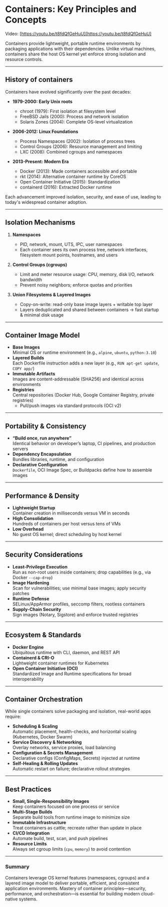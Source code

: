 # Containers: Key Principles and Concepts

Video: [https://youtu.be/t8fdQfGeHuU](https://youtu.be/t8fdQfGeHuU)


Containers provide lightweight, portable runtime environments by packaging applications with their dependencies. Unlike virtual machines, containers share the host OS kernel yet enforce strong isolation and resource controls.

---
## History of containers

Containers have evolved significantly over the past decades:

- **1979-2000: Early Unix roots**
    - chroot (1979): First isolation at filesystem level
    - FreeBSD Jails (2000): Process and network isolation
    - Solaris Zones (2004): Complete OS-level virtualization

- **2006-2012: Linux Foundations**
    - Process Namespaces (2002): Isolation of process trees
    - Control Groups (2006): Resource management and limiting
    - LXC (2008): Combined cgroups and namespaces

- **2013-Present: Modern Era**
    - Docker (2013): Made containers accessible and portable
    - rkt (2014): Alternative container runtime by CoreOS
    - Open Container Initiative (2015): Standardization
    - containerd (2016): Extracted Docker runtime

Each advancement improved isolation, security, and ease of use, leading to today's widespread container adoption.

---

## Isolation Mechanisms

1. **Namespaces**
    - PID, network, mount, UTS, IPC, user namespaces
    - Each container sees its own process tree, network interfaces, filesystem mount points, hostnames, and users

2. **Control Groups (cgroups)**
    - Limit and meter resource usage: CPU, memory, disk I/O, network bandwidth
    - Prevent noisy neighbors; enforce quotas and priorities

3. **Union Filesystems & Layered Images**
    - Copy-on-write: read-only base image layers + writable top layer
    - Layers deduplicated and shared between containers → fast startup & minimal disk usage

---

## Container Image Model

- **Base Images**  
  Minimal OS or runtime environment (e.g., `alpine`, `ubuntu`, `python:3.10`)
- **Layered Builds**  
  Each Dockerfile instruction adds a new layer (e.g., `RUN apt-get update`, `COPY app/`)
- **Immutable Artifacts**  
  Images are content-addressable (SHA256) and identical across environments
- **Registries**  
  Central repositories (Docker Hub, Google Container Registry, private registries)
    - Pull/push images via standard protocols (OCI v2)

---

## Portability & Consistency

- **“Build once, run anywhere”**  
  Identical behavior on developer’s laptop, CI pipelines, and production servers
- **Dependency Encapsulation**  
  Bundles libraries, runtime, and configuration
- **Declarative Configuration**  
  `Dockerfile`, OCI Image Spec, or Buildpacks define how to assemble images

---

## Performance & Density

- **Lightweight Startup**  
  Container creation in milliseconds versus VM in seconds
- **High Consolidation**  
  Hundreds of containers per host versus tens of VMs
- **Low Overhead**  
  No guest OS kernel; direct scheduling by host kernel

---

## Security Considerations

- **Least-Privilege Execution**  
  Run as non-root users inside containers; drop capabilities (e.g., via Docker `--cap-drop`)
- **Image Hardening**  
  Scan for vulnerabilities; use minimal base images; apply security patches
- **Runtime Defense**  
  SELinux/AppArmor profiles, seccomp filters, rootless containers
- **Supply-Chain Security**  
  Sign images (Notary, Sigstore) and enforce trusted registries

---

## Ecosystem & Standards

- **Docker Engine**  
  Ubiquitous runtime with CLI, daemon, and REST API
- **Containerd & CRI-O**  
  Lightweight container runtimes for Kubernetes
- **Open Container Initiative (OCI)**  
  Standardized Image and Runtime specifications for broad interoperability

---

## Container Orchestration

While single containers solve packaging and isolation, real-world apps require:

- **Scheduling & Scaling**  
  Automatic placement, health-checks, and horizontal scaling (Kubernetes, Docker Swarm)
- **Service Discovery & Networking**  
  Overlay networks, service proxies, load balancing
- **Configuration & Secrets Management**  
  Declarative configs (ConfigMaps, Secrets) injected at runtime
- **Self-Healing & Rolling Updates**  
  Automatic restart on failure; declarative rollout strategies

---

## Best Practices

- **Small, Single-Responsibility Images**  
  Keep containers focused on one process or service
- **Multi-Stage Builds**  
  Separate build tools from runtime image to minimize size
- **Immutable Infrastructure**  
  Treat containers as cattle; recreate rather than update in place
- **CI/CD Integration**  
  Automate build, test, scan, and push pipelines
- **Resource Limits**  
  Always set cgroup limits (`cpu`, `memory`) to avoid contention

---

### Summary

Containers leverage OS kernel features (namespaces, cgroups) and a layered image model to deliver portable, efficient, and consistent application environments. Mastery of container principles—security, performance, and orchestration—is essential for building modern cloud-native systems.